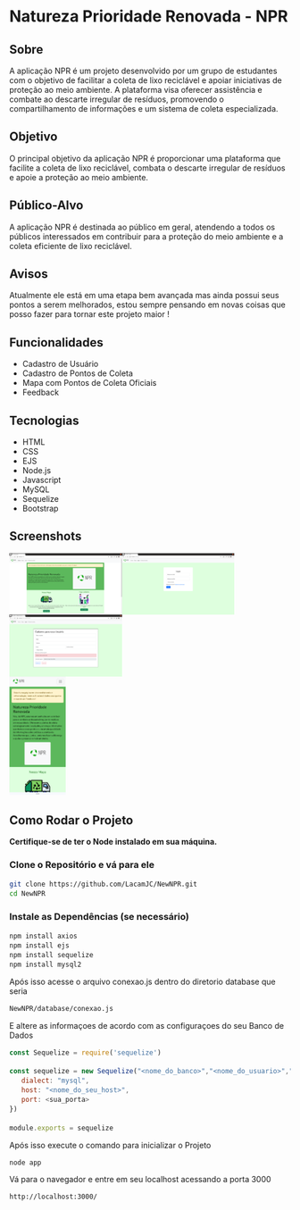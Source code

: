 # Natureza Prioridade Renovada - NPR

## Sobre
A aplicação NPR é um projeto desenvolvido por um grupo de estudantes com o objetivo de facilitar a coleta de lixo reciclável e apoiar iniciativas de proteção ao meio ambiente. A plataforma visa oferecer assistência e combate ao descarte irregular de resíduos, promovendo o compartilhamento de informações e um sistema de coleta especializada.

## Objetivo
O principal objetivo da aplicação NPR é proporcionar uma plataforma que facilite a coleta de lixo reciclável, combata o descarte irregular de resíduos e apoie a proteção ao meio ambiente.

## Público-Alvo
A aplicação NPR é destinada ao público em geral, atendendo a todos os públicos interessados em contribuir para a proteção do meio ambiente e a coleta eficiente de lixo reciclável.

## Avisos
Atualmente ele está em uma etapa bem avançada mas ainda possui seus pontos a serem melhorados, estou sempre pensando em novas coisas que posso fazer para tornar este projeto maior !

## Funcionalidades
- Cadastro de Usuário
- Cadastro de Pontos de Coleta
- Mapa com Pontos de Coleta Oficiais
- Feedback

## Tecnologias
- HTML
- CSS
- EJS
- Node.js
- Javascript
- MySQL
- Sequelize
- Bootstrap

## Screenshots
<div style="display:flex; flex-wrap:wrap;">
  <img src="screenshots/captura_npr.png" alt="Página Inicial" width="40%">
  <img src="screenshots/captura_npr2.png" alt="Página Inicial" width="40%">
<img src="screenshots/captura_npr3.png" alt="Página inicial" width="40%">

</div>
  <img src="screenshots/captura_npr4.png" alt="Pagina inicial no Mobile" width="20%">








## Como Rodar o Projeto
**Certifique-se de ter o Node instalado em sua máquina.**

### Clone o Repositório e vá para ele
```bash
git clone https://github.com/LacamJC/NewNPR.git
cd NewNPR 
```

### Instale as Dependências (se necessário)
```bash
npm install axios
npm install ejs
npm install sequelize
npm install mysql2
```

Após isso acesse o arquivo conexao.js dentro do diretorio database que seria 
```bash
NewNPR/database/conexao.js
```
E altere as informaçoes de acordo com as configuraçoes do seu Banco de Dados
```javascript
const Sequelize = require('sequelize')

const sequelize = new Sequelize("<nome_do_banco>","<nome_do_usuario>","<senha>", {
   dialect: "mysql",
   host: "<nome_do_seu_host>",
   port: <sua_porta>
})

module.exports = sequelize
```

Após isso execute o comando para inicializar o Projeto 

```bash
node app
```

Vá para o navegador e entre em seu localhost acessando a porta 3000
```
http://localhost:3000/
```

